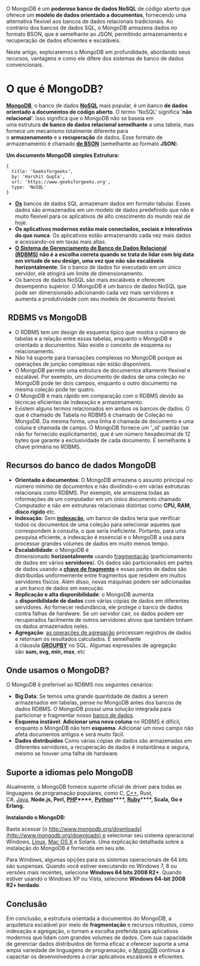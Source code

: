 O MongoDB é um **poderoso banco de dados NoSQL** de código aberto que oferece um **modelo de dados orientado a documentos**, fornecendo uma alternativa flexível aos bancos de dados relacionais tradicionais. Ao contrário dos bancos de dados SQL, o MongoDB armazena dados no formato BSON, que é semelhante ao JSON, permitindo armazenamento e recuperação de dados eficientes e escaláveis.

Neste artigo, exploraremos o MongoDB em profundidade, abordando seus recursos, vantagens e como ele difere dos sistemas de banco de dados convencionais.

# O que é MongoDB?

**[MongoDB](https://www.geeksforgeeks.org/mongodb-an-introduction/)**, o banco de dados **[NoSQL](https://www.geeksforgeeks.org/introduction-to-nosql/)** mais popular, é um banco **de dados orientado a documentos de código aberto**. O termo 'NoSQL' significa '**não relacional**'. Isso significa que o MongoDB não se baseia em uma estrutura **de banco de dados relacional semelhante** a uma tabela, mas fornece um mecanismo totalmente diferente para o **armazenamento** e a **recuperação** de dados. Esse formato de armazenamento é chamado **[de BSON](https://www.geeksforgeeks.org/what-is-bson/)** (semelhante ao formato **JSON**).

**Um documento MongoDB simples Estrutura:**

```
{
  title: 'Geeksforgeeks',
  by: 'Harshit Gupta',
  url: 'https://www.geeksforgeeks.org',
  type: 'NoSQL'
} 
```

- **[Os](https://www.geeksforgeeks.org/sql-tutorial/)** bancos de dados SQL armazenam dados em formato tabular. Esses dados são armazenados em um modelo de dados predefinido que não é muito flexível para os aplicativos de alto crescimento do mundo real de hoje.
- **Os aplicativos modernos estão mais conectados, sociais e interativos do que nunca**. Os aplicativos estão armazenando cada vez mais dados e acessando-os em taxas mais altas.
- **[O Sistema de Gerenciamento de Banco de Dados Relacional (RDBMS)](https://www.geeksforgeeks.org/rdbms-full-form/)** **não é a escolha correta quando se trata de lidar com big data em virtude de seu design, uma vez que não são escaláveis horizontalmente**. Se o banco de dados for executado em um único servidor, ele atingirá um limite de dimensionamento.
- Os bancos de dados NoSQL são mais escaláveis e oferecem desempenho superior. O MongoDB é um banco de dados NoSQL que pode ser dimensionado adicionando cada vez mais servidores e aumenta a produtividade com seu modelo de documento flexível.

##  **RDBMS vs MongoDB**

- O RDBMS tem um design de esquema típico que mostra o número de tabelas e a relação entre essas tabelas, enquanto o MongoDB é orientado a documentos. Não existe o conceito de esquema ou relacionamento.
- Não há suporte para transações complexas no MongoDB porque as operações de junção complexas não estão disponíveis.
- O MongoDB permite uma estrutura de documentos altamente flexível e escalável. Por exemplo, um documento de dados de uma coleção no MongoDB pode ter dois campos, enquanto o outro documento na mesma coleção pode ter quatro.
- O MongoDB é mais rápido em comparação com o RDBMS devido às técnicas eficientes de indexação e armazenamento.
- Existem alguns termos relacionados em ambos os bancos de dados. O que é chamado de Tabela no RDBMS é chamado de Coleção no MongoDB. Da mesma forma, uma linha é chamada de documento e uma coluna é chamada de campo. O MongoDB fornece um '_id' padrão (se não for fornecido explicitamente), que é um número hexadecimal de 12 bytes que garante a exclusividade de cada documento. É semelhante à chave primária no RDBMS.

## Recursos do banco de dados MongoDB

- **Orientado a documentos**: O MongoDB armazena o assunto principal no número mínimo de documentos e não dividindo-o em várias estruturas relacionais como RDBMS. Por exemplo, ele armazena todas as informações de um computador em um único documento chamado Computador e não em estruturas relacionais distintas como **CPU, RAM, disco rígido** etc.
- **Indexação**: Sem **[indexação](https://www.geeksforgeeks.org/indexing-in-mongodb/)**, um banco de dados teria que verificar todos os documentos de uma coleção para selecionar aqueles que correspondem à consulta, o que seria ineficiente. Portanto, para uma pesquisa eficiente, a indexação é essencial e o MongoDB a usa para processar grandes volumes de dados em muito menos tempo.
- **Escalabilidade**: o MongoDB é dimensionado **horizontalmente** usando [fragmentação](https://www.geeksforgeeks.org/what-is-sharding/) (particionamento de dados em vários **servidores**). Os dados são particionados em partes de dados usando a **[chave de fragmento](https://www.geeksforgeeks.org/shard-keys-in-mongodb/)** e essas partes de dados são distribuídas uniformemente entre fragmentos que residem em muitos servidores físicos. Além disso, novas máquinas podem ser adicionadas a um banco de dados em execução.
- **Replicação e alta disponibilidade**: o MongoDB aumenta a **disponibilidade de dados** com várias cópias de dados em diferentes servidores. Ao fornecer redundância, ele protege o banco de dados contra falhas de hardware. Se um servidor cair, os dados podem ser recuperados facilmente de outros servidores ativos que também tinham os dados armazenados neles.
- **Agregação**: [as operações de agregação](https://www.geeksforgeeks.org/aggregation-in-mongodb/) processam registros de dados e retornam os resultados calculados. É semelhante à cláusula **[GROUPBY](https://www.geeksforgeeks.org/sql-group-by/)** no SQL. Algumas expressões de agregação são **sum, avg, min, max**, etc

## **Onde usamos o MongoDB?**

O MongoDB é preferível ao RDBMS nos seguintes cenários:

- **Big Data**: Se temos uma grande quantidade de dados a serem armazenados em tabelas, pense no MongoDB antes dos bancos de dados RDBMS. O MongoDB possui uma solução integrada para particionar e fragmentar nosso [banco de dados](https://www.geeksforgeeks.org/what-is-database/).
- **Esquema instável**: **Adicionar uma nova coluna** no RDBMS é difícil, enquanto o MongoDB não tem **esquema**. Adicionar um novo campo não afeta documentos antigos e será muito fácil.
- **Dados distribuídos** Como várias cópias de dados são armazenadas em diferentes servidores, a recuperação de dados é instantânea e segura, mesmo se houver uma falha de hardware.

## **Suporte a idiomas pelo MongoDB**

Atualmente, o MongoDB fornece suporte oficial de driver para todas as linguagens de programação populares, como C, [C++](https://www.geeksforgeeks.org/c-plus-plus/), Rust, C#, [Java](https://www.geeksforgeeks.org/java/), **Node.js, Perl,** **[PHP](https://www.geeksforgeeks.org/php-tutorial/)****,** **[Python](https://www.geeksforgeeks.org/python-programming-language-tutorial/)****,** **[Ruby](https://www.geeksforgeeks.org/ruby-programming-language/)****, Scala, Go e Erlang.**

**Instalando o MongoDB:**

Basta acessar [o http://www.mongodb.org/downloads](http://www.mongodb.org/downloads) e selecionar seu sistema operacional Windows, [Linux](https://docs.mongodb.org/master/administration/install-on-linux/), [Mac OS X](https://docs.mongodb.org/master/tutorial/install-mongodb-on-os-x/) e Solaris. Uma explicação detalhada sobre a instalação do MongoDB é fornecida em seu site.

Para Windows, algumas opções para os sistemas operacionais de 64 bits são suspensas. Quando você estiver executando no Windows 7, 8 ou versões mais recentes, selecione **Windows 64 bits 2008 R2+**. Quando estiver usando o Windows XP ou Vista, selecione **Windows 64-bit 2008 R2+ herdado**.

## Conclusão

Em conclusão, a estrutura orientada a documentos do MongoDB, a arquitetura escalável por meio de **fragmentação** e recursos robustos, como indexação e agregação, o tornam a escolha preferida para aplicativos modernos que lidam com grandes volumes de dados. Com sua capacidade de gerenciar dados distribuídos de forma eficaz e oferecer suporte a uma ampla variedade de linguagens de programação, o [MongoDB](https://www.geeksforgeeks.org/mongodb-tutorial/) continua a capacitar os desenvolvedores a criar aplicativos escaláveis e eficientes.